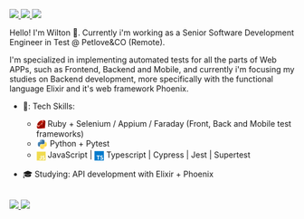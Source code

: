 <p align="left">
  <a href="mailto:willsouzafilho@gmail.com">
    <img src="https://img.shields.io/badge/-willsouzafilho@gmail.com-282828?style=flat-square&logo=Gmail&logoColor=white&link=mailto:willsouzafilho@gmail.com" />
  </a>
  <a href="https://www.linkedin.com/in/wilton-souza-848323146/">
    <img src="https://img.shields.io/badge/-Wilton%20Souza-282828?style=flat-square&logo=Linkedin&logoColor=white&link=https://www.linkedin.com/in/wilton-souza-848323146/" />
  </a>
  <a href="https://github.com/8bitbeard/?tab=follow">
    <img src="https://img.shields.io/github/followers/8bitbeard?label=Follow&style=social" />
  </a>
</p>

Hello! I'm Wilton 👋. Currently i'm working as a Senior Software Development Engineer in Test @ Petlove&CO (Remote).

I'm specialized in implementing automated tests for all the parts of Web APPs, such as Frontend, Backend and Mobile, and currently i'm focusing my studies on Backend development, more specifically with the functional language Elixir and it's web framework Phoenix.

- 💼: Tech Skills:
  - <div> <img style="vertical-align:middle" alt="Ruby" height="16" width="16" src="https://raw.githubusercontent.com/devicons/devicon/master/icons/ruby/ruby-original.svg"> <span> Ruby + Selenium / Appium / Faraday (Front, Back and Mobile test frameworks) </span> </div>
  - <div> <img style="vertical-align:middle" alt="Python" height="20" width="20" src="https://raw.githubusercontent.com/devicons/devicon/master/icons/python/python-original.svg"> <span> Python + Pytest  </span> </div>
  - <div> <img style="vertical-align:middle" alt="Javascript" height="16" width="16" src="https://raw.githubusercontent.com/devicons/devicon/master/icons/javascript/javascript-plain.svg"> <span> JavaScript | 
    <img style="vertical-align:middle" alt="Typescript" height="17" width="17" src="https://raw.githubusercontent.com/devicons/devicon/master/icons/typescript/typescript-plain.svg"> <span> Typescript </span> | Cypress | Jest | Supertest </span> </div>

- :mortar_board: Studying: API development with Elixir + Phoenix 

<br>

 <div>
  <a href="https://github.com/8bitbeard">
  <img height="180em" src="https://github-readme-stats.vercel.app/api?username=8bitbeard&show_icons=true&theme=gruvbox&include_all_commits=true&count_private=true&custom_title=GitHub%20Status&hide=issue&hide_border=true"/>
  <img height="180em" src="https://github-readme-stats.vercel.app/api/top-langs/?username=8bitbeard&layout=compact&langs_count=8&theme=gruvbox&hide_border=true"/>
</div>

<!--
**8bitbeard/8bitbeard** is a ✨ _special_ ✨ repository because its `README.md` (this file) appears on your GitHub profile.

Here are some ideas to get you started:

- 🔭 I’m currently working with 
- 🌱 I’m currently learning ...
- 👯 I’m looking to collaborate on ...
- 🤔 I’m looking for help with ...
- 💬 Ask me about ...
- 📫 How to reach me: ...
- 😄 Pronouns: ...
- ⚡ Fun fact: ...
-->
